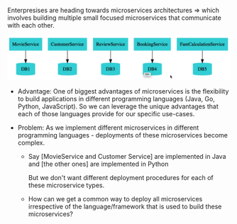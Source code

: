 Enterpresises are heading towards microservices architectures => which involves building multiple small focused microservices that communicate with each other.

![x](../images/im20.png)

- Advantage: One of biggest advantages of microservices is the flexibility to build applications in different programming languages (Java, Go, Python, JavaScript). So we can leverage the unique advantages that each of those languages provide for our specific use-cases.

- Problem: As we implement different microservices in different programming languages - deployments of these microservices become complex.

  - Say [MovieService and Customer Service] are implemented in Java and [the other ones] are implemented in Python

    But we don't want different deployment procedures for each of these microservice types.

  - How can we get a common way to deploy all microservices irrespective of the language/framework that is used to build these microservices?
